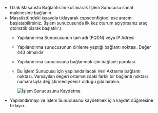 * Uzak Masaüstü Bağlantısı’nı kullanarak İşlem Sunucusu sanal makinesine bağlanın.
* Masaüstündeki kısayola tıklayarak cspsconfigtool.exe aracını başlatabilirsiniz. (İşlem sunucusunda ilk kez oturum açıyorsanız araç otomatik olarak başlatılır.)
  - Yapılandırma Sunucusunun tam adı (FQDN) veya IP Adresi
  - Yapılandırma sunucusunun dinleme yaptığı bağlantı noktası. Değer 443 olmalıdır
  - Yapılandırma sunucusuna bağlanmak için bağlantı parolası.
  - Bu İşlem Sunucusu için yapılandırılacak Veri Aktarımı bağlantı noktası. Varsayılan değeri ortamınızdaki farklı bir bağlantı noktası numarasıyla değiştirmediyseniz olduğu gibi bırakın.

    ![İşlem Sunucusunu Kaydetme](./media/site-recovery-vmware-register-process-server/register-ps.png)
* Yapılandırmayı ve İşlem Sunucusunu kaydetmek için kaydet düğmesine tıklayın.
